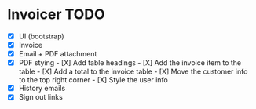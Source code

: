 # Invoicer TODO

- [X] UI (bootstrap)
- [X] Invoice
- [X] Email + PDF attachment
- [X] PDF stying
      - [X] Add table headings
      - [X] Add the invoice item to the table
      - [X] Add a total to the invoice table
      - [X] Move the customer info to the top right corner
      - [X] Style the user info
- [X] History emails
- [X] Sign out links
